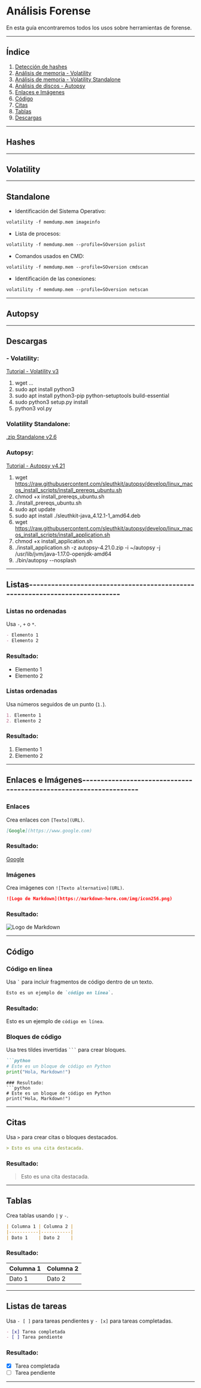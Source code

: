 # Análisis Forense

En esta guía encontraremos todos los usos sobre herramientas de forense.

---

## Índice
1. [Detección de hashes](#hashes)
2. [Análisis de memoria - Volatility](#volatility)
3. [Análisis de memoria - Volatility Standalone](#standalone)
4. [Análisis de discos - Autopsy](#autopsy)
5. [Enlaces e Imágenes](#enlaces-e-imagenes)
6. [Código](#codigo)
7. [Citas](#citas)
8. [Tablas](#tablas)
9. [Descargas](#descargas)

---

## Hashes

---

## Volatility

---

## Standalone

- Identificación del Sistema Operativo:
```markdown
volatility -f memdump.mem imageinfo
```

- Lista de procesos:
```markdown
volatility -f memdump.mem --profile=SOversion pslist
```

- Comandos usados en CMD:
```markdown
volatility -f memdump.mem --profile=SOversion cmdscan
```

- Identificación de las conexiones:
```markdown
volatility -f memdump.mem --profile=SOversion netscan
```

---

## Autopsy

---

## Descargas

### - Volatility:
[Tutorial - Volatility v3](https://www.youtube.com/watch?v=HKRZohqJEMM&t=160s)

1. wget ...
2. sudo apt install python3
3. sudo apt install python3-pip python-setuptools build-essential
4. sudo python3 setup.py install
5. python3 vol.py

### Volatility Standalone:
[.zip Standalone v2.6](http://downloads.volatilityfoundation.org/releases/2.6/volatility_2.6_lin64_standalone.zip)

### Autopsy:
[Tutorial - Autopsy v4.21](https://www.youtube.com/watch?v=DYMG7U7FOPU)

1. wget https://raw.githubusercontent.com/sleuthkit/autopsy/develop/linux_macos_install_scripts/install_prereqs_ubuntu.sh
2. chmod +x install_prereqs_ubuntu.sh
3. ./install_prereqs_ubuntu.sh
4. sudo apt update
5. sudo apt install ./sleuthkit-java_4.12.1-1_amd64.deb
6. wget https://raw.githubusercontent.com/sleuthkit/autopsy/develop/linux_macos_install_scripts/install_application.sh
7. chmod +x install_application.sh
8. ./install_application.sh -z autopsy-4.21.0.zip -i ~/autopsy -j /usr/lib/jvm/java-1.17.0-openjdk-amd64
9. ./bin/autopsy --nosplash

---

## Listas----------------------------------------------------------------------------

### Listas no ordenadas
Usa `-`, `+` o `*`.
```markdown
- Elemento 1
- Elemento 2
```
### Resultado:
- Elemento 1
- Elemento 2

### Listas ordenadas
Usa números seguidos de un punto (`1.`).
```markdown
1. Elemento 1
2. Elemento 2
```
### Resultado:
1. Elemento 1
2. Elemento 2

---

## Enlaces e Imágenes------------------------------------------------------------------

### Enlaces
Crea enlaces con `[Texto](URL)`.
```markdown
[Google](https://www.google.com)
```
### Resultado:
[Google](https://www.google.com)

### Imágenes
Crea imágenes con `![Texto alternativo](URL)`.
```markdown
![Logo de Markdown](https://markdown-here.com/img/icon256.png)
```
### Resultado:
![Logo de Markdown](https://markdown-here.com/img/icon256.png)

---

## Código

### Código en línea
Usa `` ` `` para incluir fragmentos de código dentro de un texto.
```markdown
Esto es un ejemplo de `código en línea`.
```
### Resultado:
Esto es un ejemplo de `código en línea`.

### Bloques de código
Usa tres tildes invertidas `` ``` `` para crear bloques.
```markdown
```python
# Este es un bloque de código en Python
print("Hola, Markdown!")
```
```
### Resultado:
```python
# Este es un bloque de código en Python
print("Hola, Markdown!")
```

---

## Citas
Usa `>` para crear citas o bloques destacados.
```markdown
> Esto es una cita destacada.
```
### Resultado:
> Esto es una cita destacada.

---

## Tablas
Crea tablas usando `|` y `-`.
```markdown
| Columna 1 | Columna 2 |
|-----------|-----------|
| Dato 1    | Dato 2    |
```
### Resultado:
| Columna 1 | Columna 2 |
|-----------|-----------|
| Dato 1    | Dato 2    |

---

## Listas de tareas
Usa `- [ ]` para tareas pendientes y `- [x]` para tareas completadas.
```markdown
- [x] Tarea completada
- [ ] Tarea pendiente
```
### Resultado:
- [x] Tarea completada
- [ ] Tarea pendiente

---
